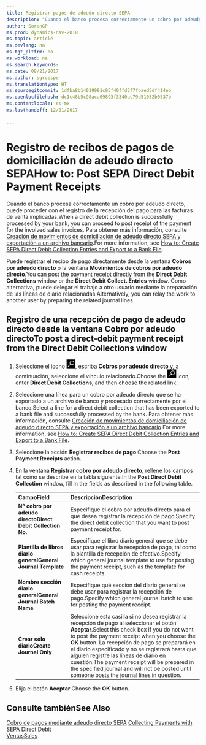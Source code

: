 ```yaml
---
title: Registrar pagos de adeudo directo SEPA
description: "Cuando el banco procesa correctamente un cobro por adeudo directo, puede proceder con el registro de la recepción del pago para las facturas de venta implicadas."
author: SorenGP
ms.prod: dynamics-nav-2018
ms.topic: article
ms.devlang: na
ms.tgt_pltfrm: na
ms.workload: na
ms.search.keywords: 
ms.date: 08/21/2017
ms.author: sgroespe
ms.translationtype: HT
ms.sourcegitcommit: 1dfba8b14019991c95f40ffd5f7fbaed5df414eb
ms.openlocfilehash: dc1c48b5c98aca09893f3340ac79d51052b0537b
ms.contentlocale: es-mx
ms.lasthandoff: 12/01/2017

---
```

# <a name="how-to-post-sepa-direct-debit-payment-receipts"></a><span data-ttu-id="a5c7e-103">Registro de recibos de pagos de domiciliación de adeudo directo SEPA</span><span class="sxs-lookup"><span data-stu-id="a5c7e-103">How to: Post SEPA Direct Debit Payment Receipts</span></span>
<span data-ttu-id="a5c7e-104">Cuando el banco procesa correctamente un cobro por adeudo directo, puede proceder con el registro de la recepción del pago para las facturas de venta implicadas.</span><span class="sxs-lookup"><span data-stu-id="a5c7e-104">When a direct debit collection is successfully processed by your bank, you can proceed to post receipt of the payment for the involved sales invoices.</span></span> <span data-ttu-id="a5c7e-105">Para obtener más información, consulte [Creación de movimientos de domiciliación de adeudo directo SEPA y exportación a un archivo bancario](finance-how-create-sepa-direct-debit-collection-entries-export-bank-file.md).</span><span class="sxs-lookup"><span data-stu-id="a5c7e-105">For more information, see [How to: Create SEPA Direct Debit Collection Entries and Export to a Bank File](finance-how-create-sepa-direct-debit-collection-entries-export-bank-file.md).</span></span>  

<span data-ttu-id="a5c7e-106">Puede registrar el recibo de pago directamente desde la ventana **Cobros por adeudo directo** o la ventana **Movimientos de cobros por adeudo directo**.</span><span class="sxs-lookup"><span data-stu-id="a5c7e-106">You can post the payment receipt directly from the **Direct Debit Collections** window or the **Direct Debit Collect. Entries** window.</span></span> <span data-ttu-id="a5c7e-107">Como alternativa, puede delegar el trabajo a otro usuario mediante la preparación de las líneas de diario relacionadas.</span><span class="sxs-lookup"><span data-stu-id="a5c7e-107">Alternatively, you can relay the work to another user by preparing the related journal lines.</span></span>  

## <a name="to-post-a-direct-debit-payment-receipt-from-the-direct-debit-collections-window"></a><span data-ttu-id="a5c7e-108">Registro de una recepción de pago de adeudo directo desde la ventana Cobro por adeudo directo</span><span class="sxs-lookup"><span data-stu-id="a5c7e-108">To post a direct-debit payment receipt from the Direct Debit Collections window</span></span>  
1. <span data-ttu-id="a5c7e-109">Seleccione el icono ![Buscar página o informe](media/ui-search/search_small.png "icono Buscar página o informe"), escriba **Cobros por adeudo directo** y, a continuación, seleccione el vínculo relacionado.</span><span class="sxs-lookup"><span data-stu-id="a5c7e-109">Choose the ![Search for Page or Report](media/ui-search/search_small.png "Search for Page or Report icon") icon, enter **Direct Debit Collections**, and then choose the related link.</span></span>  
2. <span data-ttu-id="a5c7e-110">Seleccione una línea para un cobro por adeudo directo que se ha exportado a un archivo de banco y procesado correctamente por el banco.</span><span class="sxs-lookup"><span data-stu-id="a5c7e-110">Select a line for a direct debit collection that has been exported to a bank file and successfully processed by the bank.</span></span> <span data-ttu-id="a5c7e-111">Para obtener más información, consulte [Creación de movimientos de domiciliación de adeudo directo SEPA y exportación a un archivo bancario](finance-how-create-sepa-direct-debit-collection-entries-export-bank-file.md).</span><span class="sxs-lookup"><span data-stu-id="a5c7e-111">For more information, see [How to: Create SEPA Direct Debit Collection Entries and Export to a Bank File](finance-how-create-sepa-direct-debit-collection-entries-export-bank-file.md).</span></span>  
3. <span data-ttu-id="a5c7e-112">Seleccione la acción **Registrar recibos de pago**.</span><span class="sxs-lookup"><span data-stu-id="a5c7e-112">Choose the **Post Payment Receipts** action.</span></span>  
4. <span data-ttu-id="a5c7e-113">En la ventana **Registrar cobro por adeudo directo**, rellene los campos tal como se describe en la tabla siguiente.</span><span class="sxs-lookup"><span data-stu-id="a5c7e-113">In the **Post Direct Debit Collection** window, fill in the fields as described in the following table.</span></span>  

    |<span data-ttu-id="a5c7e-114">Campo</span><span class="sxs-lookup"><span data-stu-id="a5c7e-114">Field</span></span>|<span data-ttu-id="a5c7e-115">Descripción</span><span class="sxs-lookup"><span data-stu-id="a5c7e-115">Description</span></span>|  
    |---------------------------------|---------------------------------------|  
    |<span data-ttu-id="a5c7e-116">**Nº cobro por adeudo directo**</span><span class="sxs-lookup"><span data-stu-id="a5c7e-116">**Direct Debit Collection No.**</span></span>|<span data-ttu-id="a5c7e-117">Especifique el cobro por adeudo directo para el que desea registrar la recepción de pago.</span><span class="sxs-lookup"><span data-stu-id="a5c7e-117">Specify the direct debit collection that you want to post payment receipt for.</span></span>|  
    |<span data-ttu-id="a5c7e-118">**Plantilla de libros diario general**</span><span class="sxs-lookup"><span data-stu-id="a5c7e-118">**General Journal Template**</span></span>|<span data-ttu-id="a5c7e-119">Especifique el libro diario general que se debe usar para registrar la recepción de pago, tal como la plantilla de recepción de efectivo.</span><span class="sxs-lookup"><span data-stu-id="a5c7e-119">Specify which general journal template to use for posting the payment receipt, such as the template for cash receipts.</span></span>|  
    |<span data-ttu-id="a5c7e-120">**Nombre sección diario general**</span><span class="sxs-lookup"><span data-stu-id="a5c7e-120">**General Journal Batch Name**</span></span>|<span data-ttu-id="a5c7e-121">Especifique qué sección del diario general se debe usar para registrar la recepción de pago.</span><span class="sxs-lookup"><span data-stu-id="a5c7e-121">Specify which general journal batch to use for posting the payment receipt.</span></span>|  
    |<span data-ttu-id="a5c7e-122">**Crear solo diario**</span><span class="sxs-lookup"><span data-stu-id="a5c7e-122">**Create Journal Only**</span></span>|<span data-ttu-id="a5c7e-123">Seleccione esta casilla si no desea registrar la recepción de pago al seleccionar el botón **Aceptar**.</span><span class="sxs-lookup"><span data-stu-id="a5c7e-123">Select this check box if you do not want to post the payment receipt when you choose the **OK** button.</span></span> <span data-ttu-id="a5c7e-124">La recepción de pago se preparará en el diario especificado y no se registrará hasta que alguien registre las líneas de diario en cuestión.</span><span class="sxs-lookup"><span data-stu-id="a5c7e-124">The payment receipt will be prepared in the specified journal and will not be posted until someone posts the journal lines in question.</span></span>|  

5. <span data-ttu-id="a5c7e-125">Elija el botón **Aceptar**.</span><span class="sxs-lookup"><span data-stu-id="a5c7e-125">Choose the **OK** button.</span></span>  

## <a name="see-also"></a><span data-ttu-id="a5c7e-126">Consulte también</span><span class="sxs-lookup"><span data-stu-id="a5c7e-126">See Also</span></span>  
 <span data-ttu-id="a5c7e-127">[Cobro de pagos mediante adeudo directo SEPA](finance-collect-payments-with-sepa-direct-debit.md) </span><span class="sxs-lookup"><span data-stu-id="a5c7e-127">[Collecting Payments with SEPA Direct Debit](finance-collect-payments-with-sepa-direct-debit.md) </span></span>  
 [<span data-ttu-id="a5c7e-128">Ventas</span><span class="sxs-lookup"><span data-stu-id="a5c7e-128">Sales</span></span>](sales-manage-sales.md)

